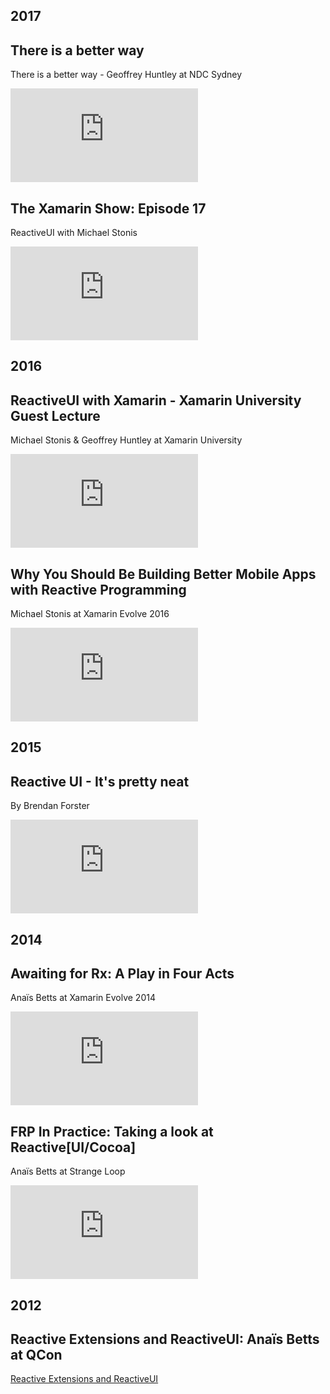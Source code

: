 ﻿---
NoTitle: true
Order: 20
---

## 2017

## There is a better way
There is a better way - Geoffrey Huntley at NDC Sydney
<div class="youtube-video-container"><iframe src="https://www.youtube.com/embed/4inY7TFEVT0" title="YouTube video player" frameborder="0" allow="accelerometer; autoplay; clipboard-write; encrypted-media; gyroscope; picture-in-picture" allowfullscreen></iframe></div>

## The Xamarin Show: Episode 17
ReactiveUI with Michael Stonis


<div class="youtube-video-container"><iframe src="https://www.youtube.com/embed/GSKFk-A4omo" title="YouTube video player" frameborder="0" allow="accelerometer; autoplay; clipboard-write; encrypted-media; gyroscope; picture-in-picture" allowfullscreen></iframe></div>

## 2016

## ReactiveUI with Xamarin - Xamarin University Guest Lecture

Michael Stonis & Geoffrey Huntley at Xamarin University

<div class="youtube-video-container"><iframe src="https://www.youtube.com/embed/vydDJ9CaIug" title="YouTube video player" frameborder="0" allow="accelerometer; autoplay; clipboard-write; encrypted-media; gyroscope; picture-in-picture" allowfullscreen></iframe></div>

## Why You Should Be Building Better Mobile Apps with Reactive Programming 

Michael Stonis at Xamarin Evolve 2016

<div class="youtube-video-container"><iframe src="https://www.youtube.com/embed/DYEbUF4xs1Q" title="YouTube video player" frameborder="0" allow="accelerometer; autoplay; clipboard-write; encrypted-media; gyroscope; picture-in-picture" allowfullscreen></iframe></div>

## 2015

## Reactive UI - It's pretty neat
By Brendan Forster

<div class="youtube-video-container"><iframe src="https://www.youtube.com/embed/HPyKHxy7X0w" title="YouTube video player" frameborder="0" allow="accelerometer; autoplay; clipboard-write; encrypted-media; gyroscope; picture-in-picture" allowfullscreen></iframe></div>

## 2014

## Awaiting for Rx: A Play in Four Acts

Anaïs Betts at Xamarin Evolve 2014

<div class="youtube-video-container"><iframe src="https://www.youtube.com/embed/5DZ8nC0ENdg" title="YouTube video player" frameborder="0" allow="accelerometer; autoplay; clipboard-write; encrypted-media; gyroscope; picture-in-picture" allowfullscreen></iframe></div>

## FRP In Practice: Taking a look at Reactive[UI/Cocoa]

Anaïs Betts at Strange Loop

<div class="youtube-video-container"><iframe src="https://www.youtube.com/embed/1XNATGjqM6U" title="YouTube video player" frameborder="0" allow="accelerometer; autoplay; clipboard-write; encrypted-media; gyroscope; picture-in-picture" allowfullscreen></iframe></div>

## 2012

## Reactive Extensions and ReactiveUI: Anaïs Betts at QCon

[Reactive Extensions and ReactiveUI](https://www.infoq.com/presentations/Reactive-Extensions-and-ReactiveUI)
